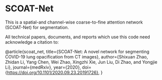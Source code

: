 # SCOAT-Net
This is a spatial-and channel-wise coarse-to-fine attention network (SCOAT-Net) for segmentation.

All technical papers, documents, and reports which use this code need acknowledge a citation to:

@article{scoat_net,
title={SCOAT-Net: A novel network for segmenting COVID-19 lung opacification from CT images},
author={Shixuan Zhao, Zhidan Li, Yang Chen, Wei Zhao, Xingzhi Xie, Jun Liu, Di Zhao, and Yongjie Li},
journal={medRxiv},
year={2020},
doi={https://doi.org/10.1101/2020.09.23.20191726},
}
